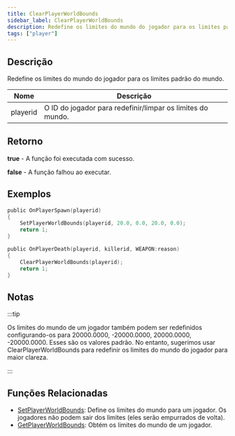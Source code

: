 ```yaml
---
title: ClearPlayerWorldBounds
sidebar_label: ClearPlayerWorldBounds
description: Redefine os limites do mundo do jogador para os limites padrão do mundo.
tags: ["player"]
---
```


<VersionWarn version='omp v1.1.0.2612' />

## Descrição

Redefine os limites do mundo do jogador para os limites padrão do mundo.

| Nome     | Descrição                                                  |
| -------- | ---------------------------------------------------------- |
| playerid | O ID do jogador para redefinir/limpar os limites do mundo. |

## Retorno

**true** - A função foi executada com sucesso.

**false** - A função falhou ao executar.

## Exemplos

```c
public OnPlayerSpawn(playerid)
{
    SetPlayerWorldBounds(playerid, 20.0, 0.0, 20.0, 0.0);
    return 1;
}

public OnPlayerDeath(playerid, killerid, WEAPON:reason)
{
    ClearPlayerWorldBounds(playerid);
    return 1;
}
```

## Notas

:::tip

Os limites do mundo de um jogador também podem ser redefinidos configurando-os para 20000.0000, -20000.0000, 20000.0000, -20000.0000. Esses são os valores padrão. No entanto, sugerimos usar ClearPlayerWorldBounds para redefinir os limites do mundo do jogador para maior clareza.

:::

## Funções Relacionadas

- [SetPlayerWorldBounds](SetPlayerWorldBounds): Define os limites do mundo para um jogador. Os jogadores não podem sair dos limites (eles serão empurrados de volta).
- [GetPlayerWorldBounds](GetPlayerWorldBounds): Obtém os limites do mundo de um jogador.